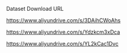 Dataset Download URL

https://www.aliyundrive.com/s/3DAihCWoAhs

https://www.aliyundrive.com/s/Ydzkcm3xDca

https://www.aliyundrive.com/s/YL2kCac1Dvc

